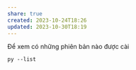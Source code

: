 ```yaml
---
share: true
created: 2023-10-24T18:26
updated: 2023-10-30T18:19
---
```


Để xem có những phiên bản nào được cài
```
py --list
```
